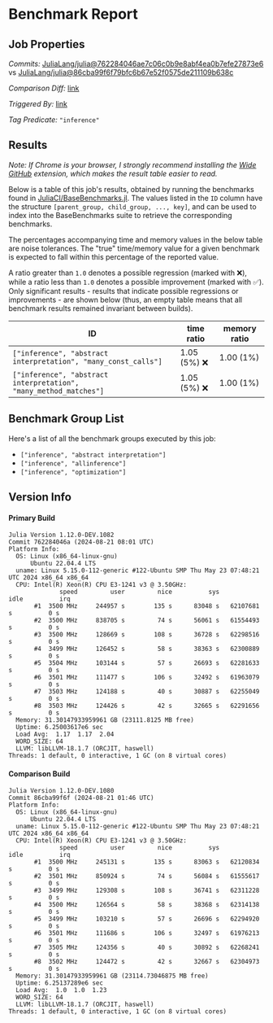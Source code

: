 # Benchmark Report

## Job Properties

*Commits:* [JuliaLang/julia@762284046ae7c06c0b9e8abf4ea0b7efe27873e6](https://github.com/JuliaLang/julia/commit/762284046ae7c06c0b9e8abf4ea0b7efe27873e6) vs [JuliaLang/julia@86cba99f6f79bfc6b67e52f0575de211109b638c](https://github.com/JuliaLang/julia/commit/86cba99f6f79bfc6b67e52f0575de211109b638c)

*Comparison Diff:* [link](https://github.com/JuliaLang/julia/compare/86cba99f6f79bfc6b67e52f0575de211109b638c..762284046ae7c06c0b9e8abf4ea0b7efe27873e6)

*Triggered By:* [link](https://github.com/JuliaLang/julia/pull/55545)

*Tag Predicate:* `"inference"`

## Results

*Note: If Chrome is your browser, I strongly recommend installing the [Wide GitHub](https://chrome.google.com/webstore/detail/wide-github/kaalofacklcidaampbokdplbklpeldpj?hl=en)
extension, which makes the result table easier to read.*

Below is a table of this job's results, obtained by running the benchmarks found in
[JuliaCI/BaseBenchmarks.jl](https://github.com/JuliaCI/BaseBenchmarks.jl). The values
listed in the `ID` column have the structure `[parent_group, child_group, ..., key]`,
and can be used to index into the BaseBenchmarks suite to retrieve the corresponding
benchmarks.

The percentages accompanying time and memory values in the below table are noise tolerances. The "true"
time/memory value for a given benchmark is expected to fall within this percentage of the reported value.

A ratio greater than `1.0` denotes a possible regression (marked with :x:), while a ratio less
than `1.0` denotes a possible improvement (marked with :white_check_mark:). Only significant results - results
that indicate possible regressions or improvements - are shown below (thus, an empty table means that all
benchmark results remained invariant between builds).

| ID | time ratio | memory ratio |
|----|------------|--------------|
| `["inference", "abstract interpretation", "many_const_calls"]` | 1.05 (5%) :x: | 1.00 (1%)  |
| `["inference", "abstract interpretation", "many_method_matches"]` | 1.05 (5%) :x: | 1.00 (1%)  |

## Benchmark Group List

Here's a list of all the benchmark groups executed by this job:

- `["inference", "abstract interpretation"]`
- `["inference", "allinference"]`
- `["inference", "optimization"]`

## Version Info

#### Primary Build

```
Julia Version 1.12.0-DEV.1082
Commit 762284046a (2024-08-21 08:01 UTC)
Platform Info:
  OS: Linux (x86_64-linux-gnu)
      Ubuntu 22.04.4 LTS
  uname: Linux 5.15.0-112-generic #122-Ubuntu SMP Thu May 23 07:48:21 UTC 2024 x86_64 x86_64
  CPU: Intel(R) Xeon(R) CPU E3-1241 v3 @ 3.50GHz: 
              speed         user         nice          sys         idle          irq
       #1  3500 MHz     244957 s        135 s      83048 s   62107681 s          0 s
       #2  3500 MHz     838705 s         74 s      56061 s   61554493 s          0 s
       #3  3500 MHz     128669 s        108 s      36728 s   62298516 s          0 s
       #4  3499 MHz     126452 s         58 s      38363 s   62300889 s          0 s
       #5  3504 MHz     103144 s         57 s      26693 s   62281633 s          0 s
       #6  3501 MHz     111477 s        106 s      32492 s   61963079 s          0 s
       #7  3503 MHz     124188 s         40 s      30887 s   62255049 s          0 s
       #8  3503 MHz     124426 s         42 s      32665 s   62291656 s          0 s
  Memory: 31.30147933959961 GB (23111.8125 MB free)
  Uptime: 6.25003617e6 sec
  Load Avg:  1.17  1.17  2.04
  WORD_SIZE: 64
  LLVM: libLLVM-18.1.7 (ORCJIT, haswell)
Threads: 1 default, 0 interactive, 1 GC (on 8 virtual cores)

```

#### Comparison Build

```
Julia Version 1.12.0-DEV.1080
Commit 86cba99f6f (2024-08-21 01:46 UTC)
Platform Info:
  OS: Linux (x86_64-linux-gnu)
      Ubuntu 22.04.4 LTS
  uname: Linux 5.15.0-112-generic #122-Ubuntu SMP Thu May 23 07:48:21 UTC 2024 x86_64 x86_64
  CPU: Intel(R) Xeon(R) CPU E3-1241 v3 @ 3.50GHz: 
              speed         user         nice          sys         idle          irq
       #1  3500 MHz     245131 s        135 s      83063 s   62120834 s          0 s
       #2  3501 MHz     850924 s         74 s      56084 s   61555617 s          0 s
       #3  3499 MHz     129308 s        108 s      36741 s   62311228 s          0 s
       #4  3500 MHz     126564 s         58 s      38368 s   62314138 s          0 s
       #5  3499 MHz     103210 s         57 s      26696 s   62294920 s          0 s
       #6  3501 MHz     111686 s        106 s      32497 s   61976213 s          0 s
       #7  3505 MHz     124356 s         40 s      30892 s   62268241 s          0 s
       #8  3502 MHz     124472 s         42 s      32667 s   62304973 s          0 s
  Memory: 31.30147933959961 GB (23114.73046875 MB free)
  Uptime: 6.25137289e6 sec
  Load Avg:  1.0  1.0  1.23
  WORD_SIZE: 64
  LLVM: libLLVM-18.1.7 (ORCJIT, haswell)
Threads: 1 default, 0 interactive, 1 GC (on 8 virtual cores)

```
